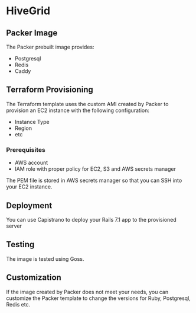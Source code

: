 # HiveGrid

## Packer Image

The Packer prebuilt image provides:

- Postgresql
- Redis
- Caddy

## Terraform Provisioning

The Terraform template uses the custom AMI created by Packer to provision an EC2 instance with the following configuration:

- Instance Type
- Region
- etc

### Prerequisites

- AWS account
- IAM role with proper policy for EC2, S3 and AWS secrets manager

The PEM file is stored in AWS secrets manager so that you can SSH into your EC2 instance.

## Deployment

You can use Capistrano to deploy your Rails 7.1 app to the provisioned server

## Testing

The image is tested using Goss.

## Customization

If the image created by Packer does not meet your needs, you can customize the Packer template to change the versions for Ruby, Postgresql, Redis etc.
